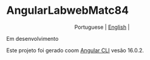 # AngularLabwebMatc84

<p align="center">
    <span>Portuguese</span> |
    <a href="readme-lang/english#AngularLabwebMatc84">English</a> |
</p>



Em desenvolvimento

Este projeto foi gerado coom [Angular CLI](https://github.com/angular/angular-cli)  vesão 16.0.2.